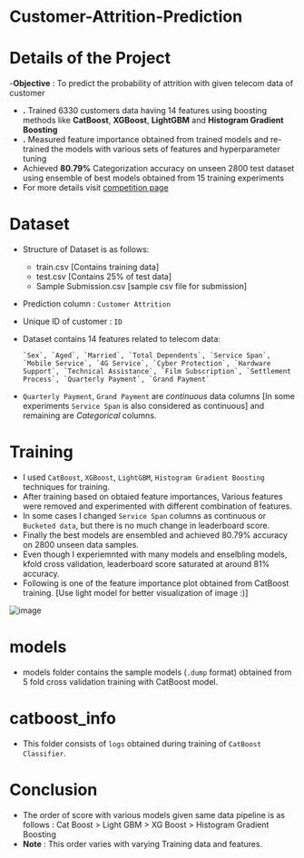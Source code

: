 # Customer-Attrition-Prediction

# Details of the Project

-**Objective** : To predict the probability of attrition with given telecom data of customer
- **.** Trained 6330 customers data having 14 features using boosting methods like **CatBoost**, **XGBoost**, **LightGBM** and **Histogram Gradient Boosting**
- **.** Measured feature importance obtained from trained models and re-trained the models with various sets of features and hyperparameter tuning
- Achieved **80.79%** Categorization accuracy on unseen 2800 test dataset using ensemble of best models obtained from 15 training experiments
- For more details visit [competition page](https://www.kaggle.com/c/customerattritionprediction/overview)

# Dataset

- Structure of Dataset is as follows:
     - train.csv [Contains training data]
     - test.csv [Contains 25% of test data]
     - Sample Submission.csv [sample csv file for submission]
- Prediction column : `Customer Attrition`
- Unique ID of customer : `ID`
- Dataset contains 14 features related to telecom data:

      `Sex`, `Aged`, `Married`, `Total Dependents`, `Service Span`, `Mobile Service`, `4G Service`, `Cyber Protection`, `Hardware Support`, `Technical Assistance`, `Film Subscription`, `Settlement Process`, `Quarterly Payment`, `Grand Payment`
- `Quarterly Payment`, `Grand Payment` are *continuous* data columns [In some experiments `Service Span` is also considered as continuous] and remaining are *Categorical* columns.

# Training

- I used `CatBoost`, `XGBoost`, `LightGBM`, `Histogram Gradient Boosting` techniques for training.
- After training based on obtaied feature importances, Various features were removed and experimented with different combination of features.
- In some cases I changed `Service Span` columns as continuous or `Bucketed data`, but there is no much change in leaderboard score.
- Finally the best models are ensembled and achieved 80.79% accuracy on 2800 unseen data samples.
- Even though I experiemnted with many models and enselbling models, kfold cross validation, leaderboard score saturated at around 81% accuracy.
- Following is one of the feature importance plot obtained from CatBoost training. [Use light model for better visualization of image :)]

![image](https://user-images.githubusercontent.com/65073329/124431650-3c32f880-dd8e-11eb-9073-df3f62eafdc4.png)

# models

- models folder contains the sample models (`.dump` format) obtained from 5 fold cross validation training with CatBoost model.

# catboost_info

- This folder consists of `logs` obtained during training of `CatBoost Classifier`.

# Conclusion 

- The order of score with various models given same data pipeline is as follows : 
            Cat Boost > Light GBM > XG Boost > Histogram Gradient Boosting
- **Note** :  This order varies with varying Training data and features.

                  
